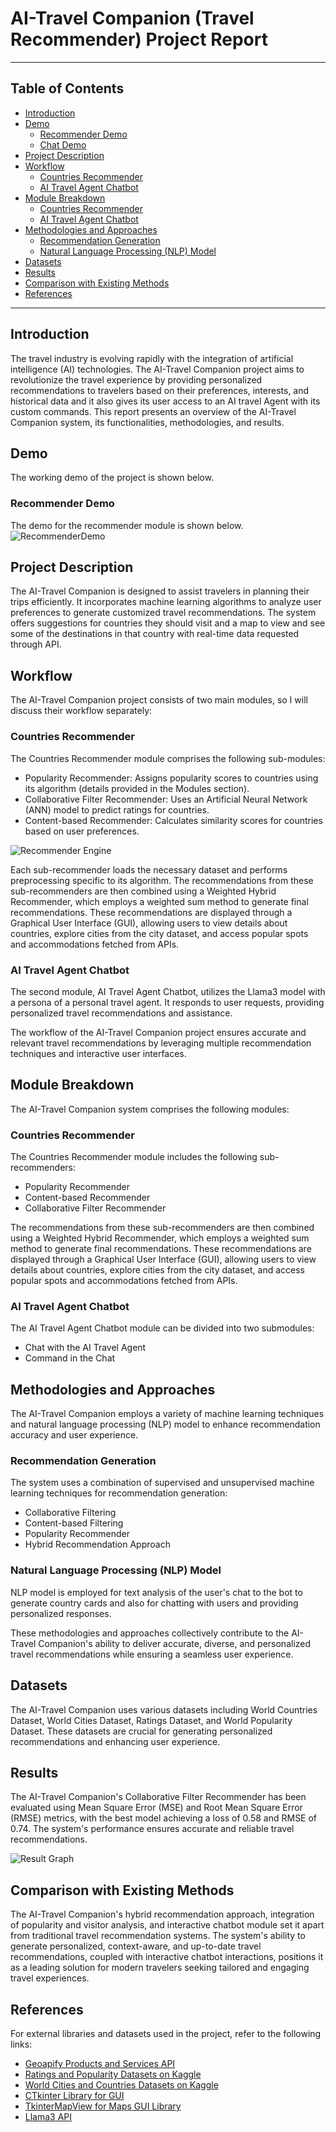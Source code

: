 # AI-Travel Companion (Travel Recommender) Project Report

---

## Table of Contents

- [Introduction](#introduction)
- [Demo](#demo)
    - [Recommender Demo](#recommender-demo)
    - [Chat Demo](#chat-demo)
- [Project Description](#project-description)
- [Workflow](#workflow)
  - [Countries Recommender](#countries-recommender)
  - [AI Travel Agent Chatbot](#ai-travel-agent-chatbot)
- [Module Breakdown](#module-breakdown)
  - [Countries Recommender](#countries-recommender-1)
  - [AI Travel Agent Chatbot](#ai-travel-agent-chatbot-1)
- [Methodologies and Approaches](#methodologies-and-approaches)
  - [Recommendation Generation](#recommendation-generation)
  - [Natural Language Processing (NLP) Model](#natural-language-processing-nlp-model)
- [Datasets](#datasets)
- [Results](#results)
- [Comparison with Existing Methods](#comparison-with-existing-methods)
- [References](#references)

---

## Introduction

The travel industry is evolving rapidly with the integration of artificial intelligence (AI) technologies. The AI-Travel Companion project aims to revolutionize the travel experience by providing personalized recommendations to travelers based on their preferences, interests, and historical data and it also gives its user access to an AI travel Agent with its custom commands. This report presents an overview of the AI-Travel Companion system, its functionalities, methodologies, and results.

## Demo

The working demo of the project is shown below.

### Recommender Demo

The demo for the recommender module is shown below.
![RecommenderDemo](Images/recommendDemo.gif)

## Project Description

The AI-Travel Companion is designed to assist travelers in planning their trips efficiently. It incorporates machine learning algorithms to analyze user preferences to generate customized travel recommendations. The system offers suggestions for countries they should visit and a map to view and see some of the destinations in that country with real-time data requested through API.

## Workflow

The AI-Travel Companion project consists of two main modules, so I will discuss their workflow separately:

### Countries Recommender

The Countries Recommender module comprises the following sub-modules:
- Popularity Recommender: Assigns popularity scores to countries using its algorithm (details provided in the Modules section).
- Collaborative Filter Recommender: Uses an Artificial Neural Network (ANN) model to predict ratings for countries.
- Content-based Recommender: Calculates similarity scores for countries based on user preferences.

![Recommender Engine](Images/Recommender%20Engine.png)

Each sub-recommender loads the necessary dataset and performs preprocessing specific to its algorithm. The recommendations from these sub-recommenders are then combined using a Weighted Hybrid Recommender, which employs a weighted sum method to generate final recommendations. These recommendations are displayed through a Graphical User Interface (GUI), allowing users to view details about countries, explore cities from the city dataset, and access popular spots and accommodations fetched from APIs.

### AI Travel Agent Chatbot

The second module, AI Travel Agent Chatbot, utilizes the Llama3 model with a persona of a personal travel agent. It responds to user requests, providing personalized travel recommendations and assistance.

The workflow of the AI-Travel Companion project ensures accurate and relevant travel recommendations by leveraging multiple recommendation techniques and interactive user interfaces.

## Module Breakdown

The AI-Travel Companion system comprises the following modules:

### Countries Recommender

The Countries Recommender module includes the following sub-recommenders:
- Popularity Recommender
- Content-based Recommender
- Collaborative Filter Recommender

The recommendations from these sub-recommenders are then combined using a Weighted Hybrid Recommender, which employs a weighted sum method to generate final recommendations. These recommendations are displayed through a Graphical User Interface (GUI), allowing users to view details about countries, explore cities from the city dataset, and access popular spots and accommodations fetched from APIs.

### AI Travel Agent Chatbot

The AI Travel Agent Chatbot module can be divided into two submodules:
- Chat with the AI Travel Agent
- Command in the Chat

## Methodologies and Approaches

The AI-Travel Companion employs a variety of machine learning techniques and natural language processing (NLP) model to enhance recommendation accuracy and user experience.

### Recommendation Generation

The system uses a combination of supervised and unsupervised machine learning techniques for recommendation generation:
- Collaborative Filtering
- Content-based Filtering
- Popularity Recommender
- Hybrid Recommendation Approach

### Natural Language Processing (NLP) Model

NLP model is employed for text analysis of the user's chat to the bot to generate country cards and also for chatting with users and providing personalized responses.

These methodologies and approaches collectively contribute to the AI-Travel Companion's ability to deliver accurate, diverse, and personalized travel recommendations while ensuring a seamless user experience.

## Datasets

The AI-Travel Companion uses various datasets including World Countries Dataset, World Cities Dataset, Ratings Dataset, and World Popularity Dataset. These datasets are crucial for generating personalized recommendations and enhancing user experience.

## Results

The AI-Travel Companion's Collaborative Filter Recommender has been evaluated using Mean Square Error (MSE) and Root Mean Square Error (RMSE) metrics, with the best model achieving a loss of 0.58 and RMSE of 0.74. The system's performance ensures accurate and reliable travel recommendations.

![Result Graph](Images/results.png)

## Comparison with Existing Methods

The AI-Travel Companion's hybrid recommendation approach, integration of popularity and visitor analysis, and interactive chatbot module set it apart from traditional travel recommendation systems. The system's ability to generate personalized, context-aware, and up-to-date travel recommendations, coupled with interactive chatbot interactions, positions it as a leading solution for modern travelers seeking tailored and engaging travel experiences.

## References

For external libraries and datasets used in the project, refer to the following links:
- [Geoapify Products and Services API](https://www.geoapify.com/products-and-services)
- [Ratings and Popularity Datasets on Kaggle](https://www.kaggle.com/datasets/datamanthedune/countries-popularity/data)
- [World Cities and Countries Datasets on Kaggle](https://www.kaggle.com/datasets/max-mind/world-cities-database)
- [CTkinter Library for GUI](https://github.com/TomSchimansky/CustomTkinter)
- [TkinterMapView for Maps GUI Library](https://github.com/TomSchimansky/TkinterMapView)
- [Llama3 API](https://huggingface.co/spaces/FumesAI/llama-3-API)

